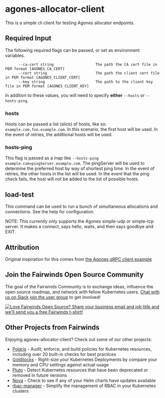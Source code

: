 # agones-allocator-client

This is a simple cli client for testing Agones allocator endpoints.

## Required Input

The following required flags can be passed, or set as environment variables.

```
      --ca-cert string                   The path the CA cert file in PEM format [AGONES_CA_CERT]
      --cert string                      The path the client cert file in PEM format [AGONES_CLIENT_CERT]
      --key string                       The path to the client key file in PEM format [AGONES_CLIENT_KEY]
```

In addition to these values, you will need to specify **either** `--hosts` or `--hosts-ping`.

### hosts

Hosts can be passed a list (slice) of hosts, like so: `example.com,foo.example.com`. In this scenario, the first host will be used. In the event of retries, the additional hosts will be used.

### hosts-ping

This flag is passed as a map like `--hosts-ping example.com=pingServer.example.com`. The pingServer will be used to determine the preferred host by way of shortest ping time. In the event of retries, the other hosts in the list will be used. In the event that the ping check fails, the host will not be added to the list of possible hosts.

## load-test

This command can be used to run a bunch of simultaneous allocations and connections. See the help for configuration.

NOTE: This currently only supports the Agones simple-udp or simple-tcp server. It makes a connect, says hello, waits, and then says goodbye and EXIT.

## Attribution

Original inspiration for this comes from [the Agones gRPC client example](https://github.com/googleforgames/agones/blob/release-1.6.0/examples/allocator-client/main.go)


<!-- Begin boilerplate -->
## Join the Fairwinds Open Source Community

The goal of the Fairwinds Community is to exchange ideas, influence the open source roadmap,
and network with fellow Kubernetes users.
[Chat with us on Slack](https://join.slack.com/t/fairwindscommunity/shared_invite/zt-e3c6vj4l-3lIH6dvKqzWII5fSSFDi1g)
[join the user group](https://www.fairwinds.com/open-source-software-user-group) to get involved!

<a href="https://www.fairwinds.com/t-shirt-offer?utm_source=agones-allocator-client&utm_medium=agones-allocator-client&utm_campaign=agones-allocator-client-tshirt">
  <img src="https://www.fairwinds.com/hubfs/Doc_Banners/Fairwinds_OSS_User_Group_740x125_v6.png" alt="Love Fairwinds Open Source? Share your business email and job title and we'll send you a free Fairwinds t-shirt!" />
</a>

## Other Projects from Fairwinds

Enjoying agones-allocator-client? Check out some of our other projects:
* [Polaris](https://github.com/FairwindsOps/Polaris) - Audit, enforce, and build policies for Kubernetes resources, including over 20 built-in checks for best practices
* [Goldilocks](https://github.com/FairwindsOps/Goldilocks) - Right-size your Kubernetes Deployments by compare your memory and CPU settings against actual usage
* [Pluto](https://github.com/FairwindsOps/Pluto) - Detect Kubernetes resources that have been deprecated or removed in future versions
* [Nova](https://github.com/FairwindsOps/Nova) - Check to see if any of your Helm charts have updates available
* [rbac-manager](https://github.com/FairwindsOps/rbac-manager) - Simplify the management of RBAC in your Kubernetes clusters
